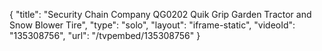 {
    "title": "Security Chain Company QG0202 Quik Grip Garden Tractor and Snow Blower Tire",
    "type": "solo",
    "layout": "iframe-static",
    "videoId": "135308756",
    "url": "\/tvpembed\/135308756"
}